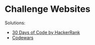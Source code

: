 # Challenge Websites

Solutions:
* [30 Days of Code by HackerRank](https://www.hackerrank.com/domains/tutorials/30-days-of-code) 
* [Codewars](http://www.codewars.com)